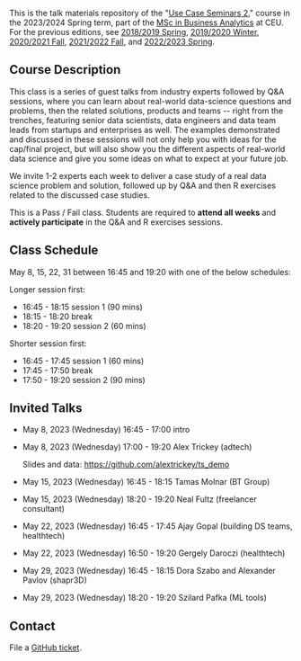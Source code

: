 This is the talk materials repository of the "[Use Case Seminars 2.](https://courses.ceu.edu/courses/2023-2024/use-case-seminars-2)" course in the 2023/2024 Spring term, part of the [MSc in Business Analytics](https://courses.ceu.edu/programs/ms/master-science-business-analytics) at CEU. For the previous editions, see [2018/2019 Spring](https://github.com/daroczig/CEU-use-case-seminars/tree/2019-spring), [2019/2020 Winter](https://github.com/daroczig/CEU-use-case-seminars/tree/2020-winter), [2020/2021 Fall](https://github.com/daroczig/CEU-use-case-seminars/tree/2021-fall), [2021/2022 Fall](https://github.com/daroczig/CEU-use-case-seminars/tree/2022-fall), and [2022/2023 Spring](https://github.com/daroczig/CEU-use-case-seminars/tree/2023-spring).

## Course Description

This class is a series of guest talks from industry experts followed by Q&A sessions, where you can learn about real-world data-science questions and problems, then the related solutions, products and teams -- right from the trenches, featuring senior data scientists, data engineers and data team leads from startups and enterprises as well. The examples demonstrated and discussed in these sessions will not only help you with ideas for the cap/final project, but will also show you the different aspects of real-world data science and give you some ideas on what to expect at your future job.

We invite 1-2 experts each week to deliver a case study of a real data science problem and solution, followed up by Q&A and then R exercises related to the discussed case studies.

This is a Pass / Fail class. Students are required to **attend all weeks** and **actively participate** in the Q&A and R exercises sessions.

## Class Schedule

May 8, 15, 22, 31 between 16:45 and 19:20 with one of the below schedules:

Longer session first:

* 16:45 - 18:15 session 1 (90 mins)
* 18:15 - 18:20 break
* 18:20 - 19:20 session 2 (60 mins)

Shorter session first:

* 16:45 - 17:45 session 1 (60 mins)
* 17:45 - 17:50 break
* 17:50 - 19:20 session 2 (90 mins)

## Invited Talks

* May 8, 2023 (Wednesday) 16:45 - 17:00 intro
* May 8, 2023 (Wednesday) 17:00 - 19:20 Alex Trickey (adtech)

    Slides and data: https://github.com/alextrickey/ts_demo

* May 15, 2023 (Wednesday) 16:45 - 18:15 Tamas Molnar (BT Group)
* May 15, 2023 (Wednesday) 18:20 - 19:20 Neal Fultz (freelancer consultant)

* May 22, 2023 (Wednesday) 16:45 - 17:45 Ajay Gopal (building DS teams, healthtech)
* May 22, 2023 (Wednesday) 16:50 - 19:20 Gergely Daroczi (healthtech)

* May 29, 2023 (Wednesday) 16:45 - 18:15 Dora Szabo and Alexander Pavlov (shapr3D)
* May 29, 2023 (Wednesday) 18:20 - 19:20 Szilard Pafka (ML tools)

## Contact

File a [GitHub ticket](https://github.com/daroczig/CEU-use-case-seminars/issues).


